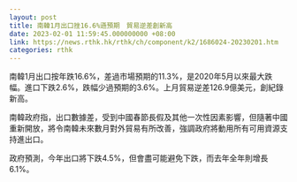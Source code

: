 ```yaml
---
layout: post
title: 南韓1月出口挫16.6%遜預期　貿易逆差創新高
date: 2023-02-01 11:59:45.000000000 +08:00
link: https://news.rthk.hk/rthk/ch/component/k2/1686024-20230201.htm
categories: rthk
---
```


南韓1月出口按年跌16.6%，差過市場預期的11.3%，是2020年5月以來最大跌幅。進口下跌2.6%，跌幅少過預期的3.6%。上月貿易逆差126.9億美元，創紀錄新高。

南韓政府指，出口數據差，受到中國春節長假及其他一次性因素影響，但隨著中國重新開放，將令南韓未來數月對外貿易有所改善，強調政府將動用所有可用資源支持進出口。

政府預測，今年出口將下跌4.5%，但會盡可能避免下跌，而去年全年則增長6.1%。
